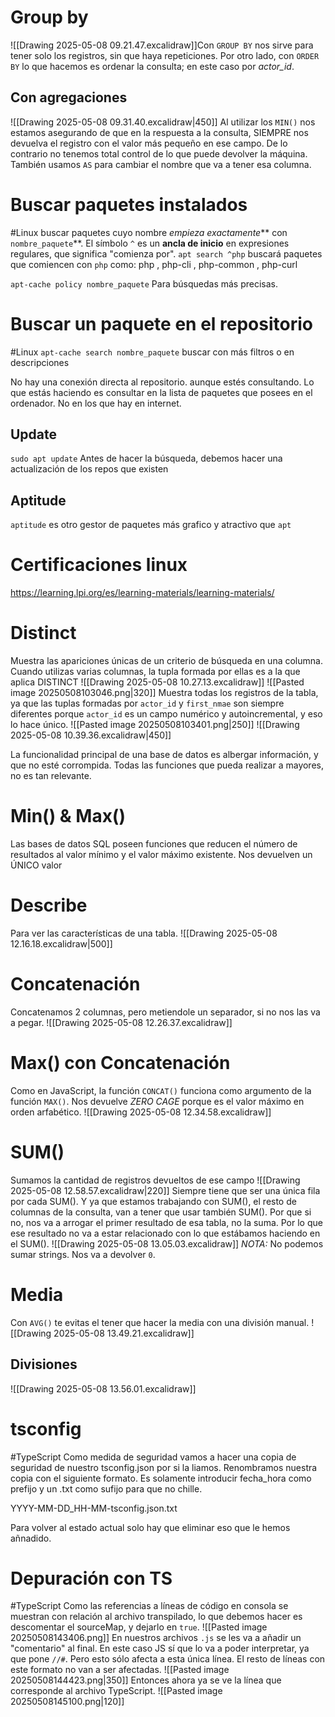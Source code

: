 # Group by
![[Drawing 2025-05-08 09.21.47.excalidraw]]Con `GROUP BY` nos sirve para tener solo los registros, sin que haya repeticiones. Por otro lado, con `ORDER BY` lo que hacemos es ordenar la consulta; en este caso por *actor_id*.

## Con agregaciones
![[Drawing 2025-05-08 09.31.40.excalidraw|450]]
Al utilizar los `MIN()` nos estamos asegurando de que en la respuesta a la consulta, SIEMPRE nos devuelva el registro con el valor más pequeño en ese campo. De lo contrario no tenemos total control de lo que puede devolver la máquina. También usamos `AS` para cambiar el nombre que va a tener esa columna.

# Buscar paquetes instalados
#Linux
buscar paquetes cuyo nombre _empieza exactamente_** con `nombre_paquete`**. El símbolo `^` es un **ancla de inicio** en expresiones regulares, que significa "comienza por".
`apt search ^php` buscará paquetes que comiencen con `php` como: php , php-cli , php-common , php-curl

`apt-cache policy nombre_paquete` Para búsquedas más precisas.

# Buscar un paquete en el repositorio
#Linux 
`apt-cache search nombre_paquete` buscar con más filtros o en descripciones

No hay una conexión directa al repositorio. aunque estés consultando. Lo que estás haciendo es consultar en la lista de paquetes que posees en el ordenador. No en los que hay en internet.
## Update
`sudo apt update` Antes de hacer la búsqueda, debemos hacer una actualización de los repos que existen 

## Aptitude
`aptitude` es otro gestor de paquetes más grafico y atractivo que  `apt`
# Certificaciones linux
https://learning.lpi.org/es/learning-materials/learning-materials/
# Distinct
Muestra las apariciones únicas de un criterio de búsqueda en una columna. Cuando utilizas varias columnas, la tupla formada por ellas es a la que aplica DISTINCT
![[Drawing 2025-05-08 10.27.13.excalidraw]]
![[Pasted image 20250508103046.png|320]]
Muestra todas los registros de la tabla, ya que las tuplas formadas por `actor_id` y `first_nmae` son siempre diferentes porque `actor_id` es un campo numérico y autoincremental, y eso lo hace único.
![[Pasted image 20250508103401.png|250]]
![[Drawing 2025-05-08 10.39.36.excalidraw|450]]

La funcionalidad principal de una base de datos es albergar información, y que no esté corrompida. Todas las funciones que pueda realizar a mayores, no es tan relevante. 

# Min() & Max()
Las bases de datos SQL poseen funciones que reducen el número de resultados al valor mínimo y el valor máximo existente. Nos devuelven un ÚNICO valor

# Describe 
Para ver las características de una tabla.
![[Drawing 2025-05-08 12.16.18.excalidraw|500]]

# Concatenación
Concatenamos 2 columnas, pero metiendole un separador, si no nos las va a pegar.
![[Drawing 2025-05-08 12.26.37.excalidraw]]

# Max() con Concatenación
Como en JavaScript, la función `CONCAT()` funciona como argumento de la función `MAX()`. Nos devuelve *ZERO CAGE* porque es el valor máximo en orden arfabético.
![[Drawing 2025-05-08 12.34.58.excalidraw]]

# SUM()
Sumamos la cantidad de registros devueltos de ese campo
![[Drawing 2025-05-08 12.58.57.excalidraw|220]]
Siempre tiene que ser una única fila por cada SUM(). Y ya que estamos trabajando con SUM(), el resto de columnas de la consulta, van a tener que usar también SUM(). Por que si no, nos va a arrogar el primer resultado de esa tabla, no la suma. Por lo que ese resultado no va a estar relacionado con lo que estábamos haciendo en el SUM().
![[Drawing 2025-05-08 13.05.03.excalidraw]]
*NOTA:* No podemos sumar strings. Nos va a devolver `0`. 

# Media
Con `AVG()` te evitas el tener que hacer la media con una división manual.
![[Drawing 2025-05-08 13.49.21.excalidraw]]

## Divisiones
![[Drawing 2025-05-08 13.56.01.excalidraw]]

# tsconfig
#TypeScript 
Como medida de seguridad vamos a hacer una copia de seguridad de nuestro tsconfig.json por si la liamos. Renombramos nuestra copia con el siguiente formato. Es solamente introducir fecha_hora como prefijo y un .txt como sufijo para que no chille.

YYYY-MM-DD_HH-MM-tsconfig.json.txt

Para volver al estado actual solo hay que eliminar eso que le hemos añnadido.

# Depuración con TS
#TypeScript 
Como las referencias a líneas de código en consola se muestran con relación  al archivo transpilado, lo que debemos hacer es descomentar el sourceMap, y dejarlo en `true`.
![[Pasted image 20250508143406.png]]
En nuestros archivos `.js` se les va a añadir un "comentario" al final. En este caso JS sí que lo va a poder interpretar, ya que pone `//#`. Pero esto sólo afecta a esta única línea. El resto de líneas con este formato no van a ser afectadas.
![[Pasted image 20250508144423.png|350]]
Entonces ahora ya se ve la línea que corresponde al archivo TypeScript.
![[Pasted image 20250508145100.png|120]]
